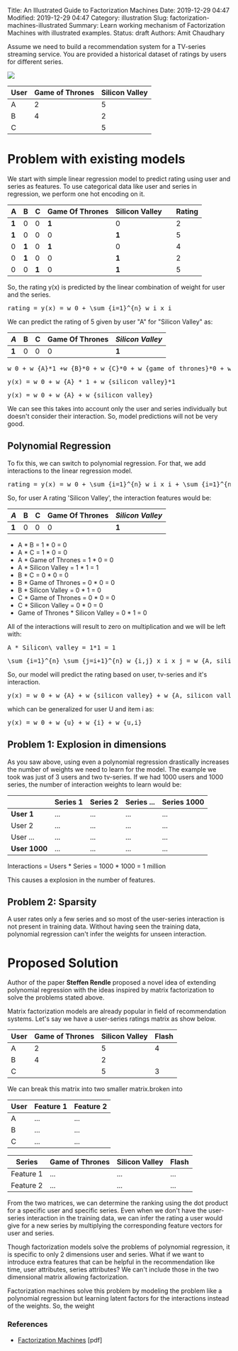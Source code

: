 Title: An Illustrated Guide to Factorization Machines
Date: 2019-12-29 04:47
Modified: 2019-12-29 04:47
Category: illustration
Slug: factorization-machines-illustrated
Summary: Learn working mechanism of Factorization Machines with illustrated examples.
Status: draft
Authors: Amit Chaudhary

Assume we need to build a recommendation system for a TV-series streaming service. You are provided a historical dataset of ratings by users for different series.  

![](https://upload.wikimedia.org/wikipedia/en/thumb/3/33/Silicon_valley_title.png/250px-Silicon_valley_title.png)  

|User|Game of Thrones|Silicon Valley|
|---|---|---|
|A	|2	|5|
|B	|4	|2|
|C| |5|

# Problem with existing models
We start with simple linear regression model to predict rating using user and series as features. 
To use categorical data like user and series in regression, we perform one hot encoding on it.

|A|B|C|Game Of Thrones|Silicon Valley| |Rating|
|---|---|---|---|---|---|---|
|**1**|0|0|**1**|0| |2|
|**1**|0|0|0|**1**| |5|
|0|**1**|0|**1**|0| |4|
|0|**1**|0|0|**1**| |2|
|0|0|**1**|0|**1**| |5|

So, the rating y(x) is predicted by the linear combination of weight for user and the series.
<pre class="math">
rating = y(x) = w_0 + \sum_{i=1}^{n} w_i x_i
</pre>

We can predict the rating of 5 given by user "A" for "Silicon Valley" as:

|*A*|B|C|Game Of Thrones|*Silicon Valley*|
|---|---|---|---|---|
|**1**|0|0|0|**1**|


<pre class="math">
w_0 + w_{A}*1 +w_{B}*0 + w_{C}*0 + w_{game of thrones}*0 + w_{silicon valley}*1  
</pre>
<pre class="math">
y(x) = w_0 + w_{A} * 1 + w_{silicon valley}*1
</pre>
<pre class="math">
y(x) = w_0 + w_{A} + w_{silicon valley}
</pre>

We can see this takes into account only the user and series individually but doesn't consider their interaction. So, model predictions will not be very good.

## Polynomial Regression
To fix this, we can switch to polynomial regression. For that, we add interactions to the linear regression model.
<pre class="math">
rating = y(x) = w_0 + \sum_{i=1}^{n} w_i x_i + \sum_{i=1}^{n} \sum_{j=i+1}^{n} w_{i,j} x_i x_j
</pre>

So, for user A rating 'Silicon Valley', the interaction features would be:  

|*A*|B|C|Game Of Thrones|*Silicon Valley*|
|---|---|---|---|---|
|**1**|0|0|0|**1**|

- A * B = 1 * 0 = 0
- A * C = 1 * 0 = 0
- A * Game of Thrones = 1 * 0 = 0
- A * Silicon Valley = 1 * 1 = 1
- B * C = 0 * 0 = 0
- B * Game of Thrones = 0 * 0 = 0
- B * Silicon Valley = 0 * 1 = 0
- C * Game of Thrones = 0 * 0 = 0
- C * Silicon Valley = 0 * 0 = 0
- Game of Thrones * Silicon Valley = 0 * 1 = 0

All of the interactions will result to zero on multiplication and we will be left with:  
<pre class="math">
A * Silicon\ valley = 1*1 = 1
</pre>

<pre class="math">
\sum_{i=1}^{n} \sum_{j=i+1}^{n} w_{i,j} x_i x_j = w_{A, silicon valley} * A * silicon valley = w_{A, silicon valley}
</pre>

So, our model will predict the rating based on user, tv-series and it's interaction.
<pre class="math">
y(x) = w_0 + w_{A} + w_{silicon valley} + w_{A, silicon valley}
</pre>
which can be generalized for user U and item i as:  

<pre class="math">
y(x) = w_0 + w_{u} + w_{i} + w_{u,i}
</pre>



## Problem 1: Explosion in dimensions
As you saw above, using even a polynomial regression drastically increases the number of weights we need to learn for the model. The example we took was just of 3 users and two tv-series. If we had 1000 users and 1000 series, the number of interaction weights to learn would be:  


| |Series 1|Series 2|Series ...|Series 1000|
|---|---|---|---|---|
|**User 1**|...|...|...|...|
|User 2|...|...|...|...|
|User ...|...|...|...|...|
|**User 1000**|...|...|...|...|
  
Interactions = Users * Series = 1000 * 1000 = 1 million

This causes a explosion in the number of features.

## Problem 2: Sparsity
A user rates only a few series and so most of the user-series interaction is not present in training data. Without having seen the training data, polynomial regression can't infer the weights for unseen interaction.


# Proposed Solution
Author of the paper **Steffen Rendle** proposed a novel idea of extending polynomial regression with the ideas inspired by matrix factorization to solve the problems stated above.

Matrix factorization models are already popular in field of recommendation systems. Let's say we have a user-series ratings matrix as show below.

|User|Game of Thrones|Silicon Valley|Flash|
|---|---|---|---|
|A	|2	|5|4|
|B	|4	|2||
|C| |5|3|
  
We can break this matrix into two smaller matrix.broken into  
 
|User|Feature 1|Feature 2|
|---|---|---|
|A	|...|...|
|B |...|...|
|C|... |...|


|Series|Game of Thrones|Silicon Valley|Flash|
|---|---|---|---|
|Feature 1	|...|...|...|
|Feature 2|...|...|...|

From the two matrices, we can determine the ranking using the dot product for a specific user and specific series. 
Even when we don't have the user-series interaction in the training data, we can infer the rating a user would give for a new series by multiplying the corresponding feature vectors for user and series.

Though factorization models solve the problems of polynomial regression, it is specific to only 2 dimensions user and series. What if we want to introduce extra features that can be helpful in the recommendation like time, user attributes, series attributes? We can't include those in the two dimensional matrix allowing factorization. 

Factorization machines solve this problem by modeling the problem like a polynomial regression but learning latent factors for the interactions instead of the weights. So, the weight

### References
- [Factorization Machines](https://cseweb.ucsd.edu/classes/fa17/cse291-b/reading/Rendle2010FM.pdf) [pdf]